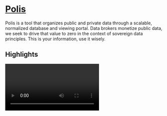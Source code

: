 # [Polis](https://gitlab.com/irl-labs1/polis)

Polis is a tool that organizes public and private data through a scalable, normalized database and viewing portal.  Data brokers monetize public data, we seek to drive that value to zero in the context of sovereign data principles.  This is your information, use it wisely.

## Highlights

<video src="https://github.com/irl-labs/polis/raw/main/highlights.mp4" />



## Description

Polis means city ([πόλις](https://en.wikipedia.org/wiki/Polis)) or more broadly a community.  Paraphrasing [Edith Hamilton](https://en.wikipedia.org/wiki/Edith_Hamilton), when two or more people come together, they form a ***polis***.

### Philosophy

Our philosophy around public and private data revolves around some simple guidelines:

    1. minimize changes to source data
    2. present all data in a uniform, easily accessible manner
    3. minimize data replication
    4. data sovereignity

All datasets have a defined source; for example a spreadsheet link or url of the public record keeper.  We minimize changes to source data using it *as is* with some notable exceptions.


### Architecture

People create property.  People and property require governance. People, property and governance create infrastructure. 

The [polis](https://irl-labs.org/polis) data structure reflects this hierarchy.  Polis organizes data into these four broad categories; people, property, governance, infrastructure.  

Energy is carved out of property as a fifth grouping because of the importance of energy to the future polis and the unique features developed for energy property, governance and infrastructure.  Energy is the currency of a polis.

Within the five (5) broad categories are fifteen (15) datasets.  Each dataset generally has three (3) representations as *tables*, *charts* and *maps*.  Each table, chart or map can have one of over 100 views of the dataset.  For example, a dataset table might have both *detail* and *summary* views.

A dataset view might have natural groupings.  For example, elections are grouped by *local* and *national* elections.  Many dataset views are grouped by year or date.  In some chart and map views, groupings are embedded as interactive legends.  The groupings are generally defined by the data source.

Each view may have multiple metrics.  For example, a chart plot might have both a *count* and a *value* metric.

Most data sets have multiple snapshots or timeseries with some municipalities having 30 years of financial data; 20 years of voting and local census (resident) information and a similar number of snapshots for property and infrastructure data sets.

Polis contains thousands of individual, pre-defined tables, charts and maps.


### Data

Each dataset has a corresponding extract, transform and load (ETL) [notebook](https://github.com/irl-labs/polis/blob/main/notebooks/energy/solar%20BNL%20ETL.ipynb) with a link in the view title.  Each of the fifteen (15) datasets has a corresponding database table of the same name.  

Categorical and personally indentifiable information (e.g. name and dob) is generally stored as a key.  Key, value pairs are in stored in common tables.  

For example, the *people* category might have 135 different observations of elections, registered voters and census (residents) results, as is the case for ArlingtonMA through 2023.  

Our datasets are labeled *elections*, *registered* and *residents*.  The corresponding database table (e.g. *people.elections*) has two columns; a *people_id* and a *date array*.  The more than 3 million observations of the 135 different recorded events (election, annual census) for 90,000+ individuals are stored in 230K rows of IDs and date arrays.  

Two additional tables contain the attributes of each people_id (name, dob, address_id, party affiliation, precinct) and the address (911-addresses and tax parcel property_id) as of the observed date.

In our example of ArlingtonMA through 2023 and 135 observations of 3 types of activity (elections, census, voter rolls) over a 20 year period, there are 90,000+ different individuals with over 30,000 different addresses in about 15,000 different tax parcels.  The 30,000 different addresses reflect the actual address recorded at each election or census recording which are stored on an *as-was* basis.

Not only does this condense the data for better network traffic performance, but allows for masking personally identifiable information (name, dob) at scale.



## Dashboard

![Polis](./assets/img/polis.png)

The ***polis*** dashboard is written in python using the Dash and plotly packages; an easy to implement proof of concept.  [Contributions](CONTRIBUTING.md) for a more robust, better stylized front end are needed.

People, Property, Governance and Infrastructure (PPT) form the top level data heirarchy on the polis dashboard NavBar.

Each PPT has several data sets corresponding to different data sources; e.g. real estate **sales** falls under **property** with data source [LA3 parcels](https://dlsgateway.dor.state.ma.us/gateway/DLSPublic/ParcelSearch).

Each data set has three tabs; *tables*, *charts*, *maps*  on the control panel.  

Data sets with periodic (annual, quarterly) updates are selected using a date slider beneath the NavBar.

Select from a variety of views, groups and metrics from the control panel to the left.

Content views are either a dash [Graph figure](https://dash.plotly.com/dash-core-components/graph), [mapbox Map](https://plotly.com/python/scattermapbox/) or [dashTable](https://dash.plotly.com/datatable).


## Postgres

We use the open source [postgres](https://www.postgresql.org/) database for its geometry ([postgis](https://postgis.net/)) support and [decimal](https://www.postgresql.org/docs/9.4/datatype-numeric.html) data types.  Other database implementations are possible.

The dashboard connects directly to a containerized (docker) postgres database.  An api interface would create a more robust front-end implementation but also expand the user base to a wider audience.  [Contributions](Contributing.md) are welcome.

Each municipality is a postgres database, for example ***ArlingtonMA***.  Each database consists of seven (7) schemas; the five (5) categories of people, property, governance, infrastructure and energy as well as a *common* schema for cross reference and geometry tables and the postgres default *public* schema which includes the postgis extension.

![Schema](./assets/img/postgres_schema.png)

We implemented seperate databases for each municipality to encourage local hosting and to minimize data storage costs.  The ArlingtonMA implementation is about 500M of data which is easily served, a US-wide database might be on the order of 20T of data.  Raw source datafiles and compressed database dumps can be shared using a [file sharing service](https://ipfs.tech/).  Local hosting is encouraged and provides a platform for non-public data to be incorporated within an organization.

Most datasets are scalable to all municipalities.  The ETL notebooks are readily adapted to cover all municipalities in Massachusetts with little modifications.  The financials.dor_databank includes all municipalities in Massachusetts.

## Installation

Assumes docker.

    1. create and activate a virtual environment
    2. git clone https://github.com/irl-labs/polis
    3. cd polis/app
    4. docker build -t irllabs/polis .
    5. cd ../ ; docker compose up -d

This starts two containers; one is the polis app you built, the second is a postgres database with the postgis extentions, "polis" user and default database creation.  The postgis is other wise empty and needs to be updated with the latest data.

     6. psql -v ON_ERROR_STOP=1 --host localhost --port 5436 --username=polis ArlingtonMA -f db.sql



## Usage

docker compose up -d


## Support

[twitter](@irl-labs)


## Roadmap

   1. Public repo, summer 2023
   2. Homomorphic encryption of PII, summer 2023
   3. Web app, summer 2023
   4. API, fall 2023
   5. New municipalities; BostonMA, CambridgeMA, BerkeleyCA fall 2023
   6. Solar tokens, fall 2023
   7. Adaptive microgrid views, winter 2023
   8. Replace front-end, spring 2024


## [Contributing](Contributing.md)   

   1. Data fixes     
   2. Code development   
       a. front end   
       b. back end   
       c. new views
   3. Data   
      a. new sources   
      b. new front-end   
   4. Analysis   
      a. write blog posts   
      b. create new charts, maps and tables   
   5. Support    



## Authors and acknowledgment

Thanks to Maria, Chris, Matt, Kristin for insights, encouragements, code fixes and quality time.


## License
[Creative Commons Attribution-ShareAlike 4.0 International License](LICENSE.md)


## Project status

Freshly relaunched, join us!





